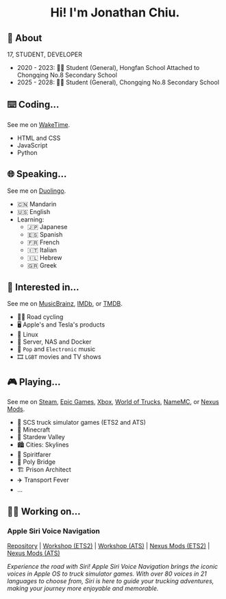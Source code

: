 <h1 align=center>Hi! I'm Jonathan Chiu.</h1>

## 🦄 About

17, STUDENT, DEVELOPER

- 2020 - 2023: 👨‍🎓 Student (General), Hongfan School Attached to Chongqing No.8 Secondary School
- 2025 - 2028: 👨‍🎓 Student (General), Chongqing No.8 Secondary School

## ⌨️ Coding...

See me on [WakeTime](https://wakatime.com/@jonathanchiu).

- HTML and CSS
- JavaScript
- Python

## 🌐 Speaking...

See me on [Duolingo](https://www.duolingo.com/profile/jonathanchiu98).

- 🇨🇳 Mandarin
- 🇺🇸 English
- Learning:
    - 🇯🇵 Japanese
    - 🇪🇸 Spanish
    - 🇫🇷 French
    - 🇮🇹 Italian
    - 🇮🇱 Hebrew
    - 🇬🇷 Greek

## 💪 Interested in...

See me on [MusicBrainz](https://musicbrainz.org/user/JonathanChiu), [IMDb](https://www.imdb.com/user/ur179299327), or [TMDB](https://www.themoviedb.org/u/quinn0823).

- 🚴‍♂️ Road cycling
- 🖥️ Apple's and Tesla's products
- 🐧 Linux
- 🐳 Server, NAS and Docker
- 🎵 `Pop` and `Electronic` music
- 🎞️ `LGBT` movies and TV shows

## 🎮 Playing...

See me on [Steam](https://steamcommunity.com/id/quinn0823), [Epic Games](https://store.epicgames.com/u/109b66d638bd4aaeb32574a33cd3d87b), [Xbox](https://www.xbox.com/play/user/Quinn110823), [World of Trucks](https://www.worldoftrucks.com/en/profile/9217093), [NameMC](https://namemc.com/profile/JonathanChiu.1), or [Nexus Mods](https://next.nexusmods.com/profile/JonathanChiu).

- 🚛 SCS truck simulator games (ETS2 and ATS)
- 👾 Minecraft
- 🐤 Stardew Valley
- 🏙️ Cities: Skylines
- 👒 Spiritfarer
- 🎢 Poly Bridge
- 🏗️ Prison Architect
- ✈️ Transport Fever
- ...

## 👨‍💻 Working on...

### Apple Siri Voice Navigation

[Repository](https://github.com/quinn0823/apple-siri-voice-navigation) | [Workshop (ETS2)](https://steamcommunity.com/sharedfiles/filedetails/?id=3404021712) | [Workshop (ATS)](https://steamcommunity.com/sharedfiles/filedetails/?id=3404022298) | [Nexus Mods (ETS2)](https://www.nexusmods.com/eurotrucksimulator2/mods/173) | [Nexus Mods (ATS)](https://www.nexusmods.com/americantrucksimulator/mods/77)

*Experience the road with Siri! Apple Siri Voice Navigation brings the iconic voices in Apple OS to truck simulator games. With over 80 voices in 21 languages to choose from, Siri is here to guide your trucking adventures, making your journey more enjoyable and memorable.*